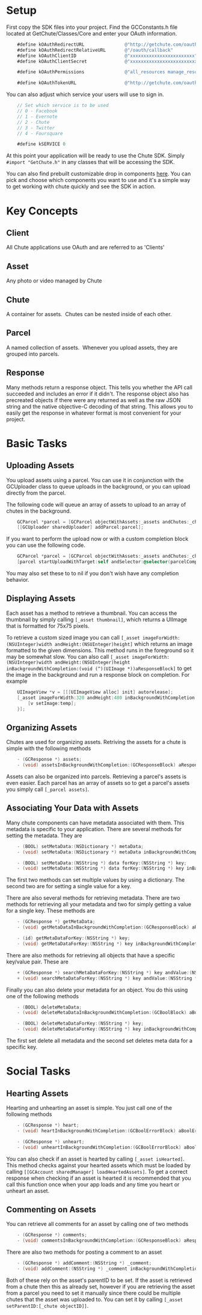 Setup
====

First copy the SDK files into your project.  Find the GCConstants.h file located at GetChute/Classes/Core and enter your OAuth information.

``` Objective-C
    #define kOAuthRedirectURL               @"http://getchute.com/oauth/callback"
    #define kOAuthRedirectRelativeURL       @"/oauth/callback"
    #define kOAuthClientID                  @"xxxxxxxxxxxxxxxxxxxxxxxx"
    #define kOAuthClientSecret              @"xxxxxxxxxxxxxxxxxxxxxxxxxxxxxxxxxxxxxxxxxxxxxxxxxxxxxxxxxxxxxxxx"

    #define kOAuthPermissions               @"all_resources manage_resources profile resources"

    #define kOAuthTokenURL                  @"http://getchute.com/oauth/access_token"
```

  You can also adjust which service your users will use to sign in.
  
``` Objective-C
    // Set which service is to be used
    // 0 - Facebook
    // 1 - Evernote
    // 2 - Chute
    // 3 - Twitter
    // 4 - Foursquare

    #define kSERVICE 0
```
  
At this point your application will be ready to use the Chute SDK.  Simply `#import "GetChute.h"` in any classes that will be accessing the SDK.

You can also find prebuilt customizable drop in components [here](https://github.com/chute/chute-ios-components).  You can pick and choose which components you want to use and it's a simple way to get working with chute quickly and see the SDK in action.

Key Concepts
========

## Client
All Chute applications use OAuth and are referred to as 'Clients'

## Asset
Any photo or video managed by Chute

## Chute
A container for assets.  Chutes can be nested inside of each other.

## Parcel
A named collection of assets.  Whenever you upload assets, they are grouped into parcels.

## Response
Many methods return a response object.  This tells you whether the API call succeeded and includes an error if it didn't.  The response object also has precreated objects if there were any returned as well as the raw JSON string and the native objective-C decoding of that string.  This allows you to easily get the response in whatever format is most convenient for your project.


Basic Tasks
=========

## Uploading Assets
You upload assets using a parcel.  You can use it in conjunction with the GCUploader class to queue uploads in the background, or you can upload directly from the parcel.

The following code will queue an array of assets to upload to an array of chutes in the background.

``` Objective-C
    GCParcel *parcel = [GCParcel objectWithAssets:_assets andChutes:_chutes];
    [[GCUploader sharedUploader] addParcel:parcel];
```

If you want to perform the upload now or with a custom completion block you can use the following code.

``` Objective-C
    GCParcel *parcel = [GCParcel objectWithAssets:_assets andChutes:_chutes];
    [parcel startUploadWithTarget:self andSelector:@selector(parcelCompleted)];
```

You may also set these to to nil if you don't wish have any completion behavior.

## Displaying Assets

Each asset has a method to retrieve a thumbnail.  You can access the thumbnail by simply calling `[_asset thumbnail]`, which returns a UIImage that is formatted for 75x75 pixels.  

To retrieve a custom sized image you can call `[_asset imageForWidth:(NSUInteger)width andHeight:(NSUInteger)height]` which returns an image formatted to the given dimensions.  This method runs in the foreground so it may be somewhat slow.  You can also call `[_asset imageForWidth:(NSUInteger)width andHeight:(NSUInteger)height inBackgroundWithCompletion:(void (^)(UIImage *))aResponseBlock]` to get the image in the background and run a response block on completion.  For example

``` Objective-C
    UIImageView *v = [[[UIImageView alloc] init] autorelease];
    [_asset imageForWidth:320 andHeight:480 inBackgroundWithCompletion:^(UIImage *temp){
        [v setImage:temp];
    }];
```

## Organizing Assets

Chutes are used for organizing assets.  Retriving the assets for a chute is simple with the following methods

```Objective-C
    - (GCResponse *) assets;
    - (void) assetsInBackgroundWithCompletion:(GCResponseBlock) aResponseBlock;
```

Assets can also be organized into parcels.  Retrieving a parcel's assets is even easier.  Each parcel has an array of assets so to get a parcel's assets you simply call `[_parcel assets]`.

## Associating Your Data with Assets

Many chute components can have metadata associated with them.  This metadata is specific to your application.  There are several methods for setting the metadata.  They are

``` Objective-C
    - (BOOL) setMetaData:(NSDictionary *) metaData;
    - (void) setMetaData:(NSDictionary *) metaData inBackgroundWithCompletion:(GCBoolBlock) aBoolBlock;

    - (BOOL) setMetaData:(NSString *) data forKey:(NSString *) key;
    - (void) setMetaData:(NSString *) data forKey:(NSString *) key inBackgroundWithCompletion:(GCBoolBlock) aBoolBlock;
```

The first two methods can set multiple values by using a dictionary.  The second two are for setting a single value for a key.

There are also several methods for retrieving metadata.  There are two methods for retrieving all your metadata and two for simply getting a value for a single key.  These methods are

``` Objective-C
    - (GCResponse *) getMetaData;
    - (void) getMetaDataInBackgroundWithCompletion:(GCResponseBlock) aResponseBlock;

    - (id) getMetaDataForKey:(NSString *) key;
    - (void) getMetaDataForKey:(NSString *) key inBackgroundWithCompletion:(GCResponseBlock) aResponseBlock;
```

There are also methods for retrieving all objects that have a specific key/value pair.  These are

``` Objective-C
    + (GCResponse *) searchMetaDataForKey:(NSString *) key andValue:(NSString *) value;
    + (void) searchMetaDataForKey:(NSString *) key andValue:(NSString *) value inBackgroundWithCompletion:(GCResponseBlock) aResponseBlock;
```

Finally you can also delete your metadata for an object.  You do this using one of the following methods

``` Objective-C
    - (BOOL) deleteMetaData;
    - (void) deleteMetaDataInBackgroundWithCompletion:(GCBoolBlock) aBoolBlock;

    - (BOOL) deleteMetaDataForKey:(NSString *) key;
    - (void) deleteMetaDataForKey:(NSString *) key inBackgroundWithCompletion:(GCBoolBlock) aBoolBlock;
```

The first set delete all metadata and the second set deletes meta data for a specific key.


Social Tasks
==========

## Hearting Assets

Hearting and unhearting an asset is simple.  You just call one of the following methods

``` Objective-C
    - (GCResponse *) heart;
    - (void) heartInBackgroundWithCompletion:(GCBoolErrorBlock) aBoolErrorBlock;

    - (GCResponse *) unheart;
    - (void) unheartInBackgroundWithCompletion:(GCBoolErrorBlock) aBoolErrorBlock;
```

You can also check if an asset is hearted by calling `[_asset isHearted]`.  This method checks against your hearted assets which must be loaded by calling `[[GCAccount sharedManager] loadHeartedAssets]`.  To get a correct response when checking if an asset is hearted it is recommended that you call this function once when your app loads and any time you heart or unheart an asset.

## Commenting on Assets

You can retrieve all comments for an asset by calling one of two methods

``` Objective-C
    - (GCResponse *) comments;
    - (void) commentsInBackgroundWithCompletion:(GCResponseBlock) aResponseBlock;
```

There are also two methods for posting a comment to an asset

``` Objective-C
    - (GCResponse *) addComment:(NSString *) _comment;
    - (void) addComment:(NSString *) _comment inBackgroundWithCompletion:(GCResponseBlock) aResponseBlock;
```

Both of these rely on the asset's parentID to be set.  If the asset is retrieved from a chute then this as already set, however if you are retrieving the asset from a parcel you need to set it manually since there could be multiple chutes that the asset was uploaded to.  You can set it by calling `[_asset setParentID:[_chute objectID]]`.
